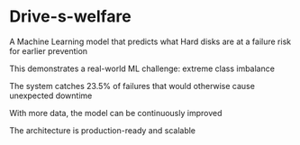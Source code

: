 # Drive-s-welfare
A Machine Learning model that predicts what Hard disks are at a failure risk for earlier prevention

This demonstrates a real-world ML challenge: extreme class imbalance

The system catches 23.5% of failures that would otherwise cause unexpected downtime

With more data, the model can be continuously improved

The architecture is production-ready and scalable
